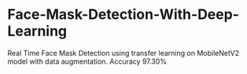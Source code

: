 # Face-Mask-Detection-With-Deep-Learning
Real Time Face Mask Detection using transfer learning on MobileNetV2 model with data augmentation. Accuracy 97.30%
